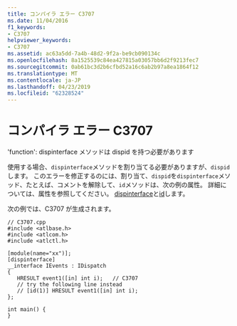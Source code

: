 ```yaml
---
title: コンパイラ エラー C3707
ms.date: 11/04/2016
f1_keywords:
- C3707
helpviewer_keywords:
- C3707
ms.assetid: ac63a5dd-7a4b-48d2-9f2a-be9cb090134c
ms.openlocfilehash: 8a1525539c84ea427815a03057bb6d2f9213fec7
ms.sourcegitcommit: 0ab61bc3d2b6cfbd52a16c6ab2b97a8ea1864f12
ms.translationtype: MT
ms.contentlocale: ja-JP
ms.lasthandoff: 04/23/2019
ms.locfileid: "62328524"
---
```

# <a name="compiler-error-c3707"></a>コンパイラ エラー C3707

'function': dispinterface メソッドは dispid を持つ必要があります

使用する場合、`dispinterface`メソッドを割り当てる必要がありますが、`dispid`します。 このエラーを修正するのには、割り当て、`dispid`を`dispinterface`メソッド、たとえば、コメントを解除して、`id`メソッドは、次の例の属性。 詳細については、属性を参照してください。 [dispinterface](../../windows/dispinterface.md)と[id](../../windows/id.md)します。

次の例では、C3707 が生成されます。

```
// C3707.cpp
#include <atlbase.h>
#include <atlcom.h>
#include <atlctl.h>

[module(name="xx")];
[dispinterface]
__interface IEvents : IDispatch
{
   HRESULT event1([in] int i);   // C3707
   // try the following line instead
   // [id(1)] HRESULT event1([in] int i);
};

int main() {
}
```